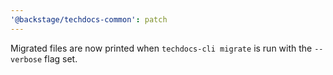 ```yaml
---
'@backstage/techdocs-common': patch
---
```


Migrated files are now printed when `techdocs-cli migrate` is run with the
`--verbose` flag set.
